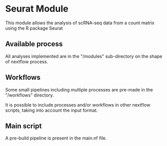 # Seurat Module

This module allows the analysis of scRNA-seq data from a count matrix using the R package Seurat

## Available process

All analyses implemented are in the "/modules" sub-directory on the shape of nextflow process.

## Workflows

Some small pipelines including multiple processes are pre-made in the "/workflows" directory.

It is possible to include processes and/or workflows in other nextflow scripts, taking into account the input format.

## Main script

A pre-build pipeline is present in the main.nf file.
